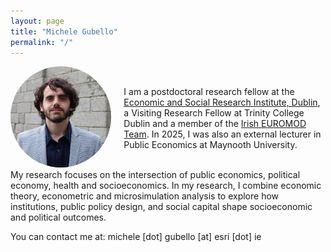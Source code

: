 ```yaml
---
layout: page
title: "Michele Gubello"
permalink: "/"
---
```

<head>
  <meta name="google-site-verification" content="VwKxZ5CBLhIcZXzI63qLFH1Hf-oeVN8g6N5vHHBaRAs" />
</head>

<!-- Google tag (gtag.js) -->
<script async src="https://www.googletagmanager.com/gtag/js?id=G-XSH3BVKG0H"></script>
<script>
  window.dataLayer = window.dataLayer || [];
  function gtag(){dataLayer.push(arguments);}
  gtag('js', new Date());

  gtag('config', 'G-XSH3BVKG0H');
</script>

 <div style="display: flex; align-items: center;">
  <div style="flex: 1;">
    <img src="https://raw.githubusercontent.com/gubellom/gubellom.github.io/main/profile.JPG" alt="My Photo" style="width:200px; border-radius:50%;">
  </div>
  <div style="flex: 2; margin-left: 20px;">
    <p>
    
I am a postdoctoral research fellow at the <a href="https://www.esri.ie/people/michele-gubello">Economic and Social Research Institute, Dublin</a>, a Visiting Research Fellow at Trinity College Dublin and a member of the <a href="https://euromod-web.jrc.ec.europa.eu/overview/country-by-country/detail?id=10">Irish EUROMOD Team</a>. In 2025, I was also an external lecturer in Public Economics at Maynooth University. <!--<br>
<br> -->
</p>
  </div>
</div>
My research focuses on the intersection of public economics, political economy, health and socioeconomics. In my research, I combine economic theory, econometric and microsimulation analysis to explore how institutions, public policy design, and social capital shape socioeconomic and political outcomes.


<!--On this website, I will mostly share my research results.-->
You can contact me at: michele [dot] gubello [at] esri [dot] ie


<!--| <a href="https://gubellom.github.io/michelegubello_replication">RESEARCH</a> | <a href="https://shorturl.at/61bwb">GOOGLE SCHOLAR</a> | <a href="https://gubellom.github.io/michelegubello_Introduction/">R FOR DATA ANALYSIS</a> |-->





